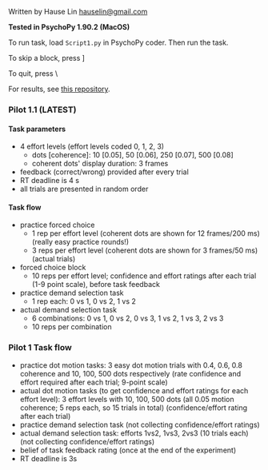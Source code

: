 Written by Hause Lin hauselin@gmail.com

**Tested in PsychoPy 1.90.2 (MacOS)**

To run task, load `Script1.py` in PsychoPy coder. Then run the task. 

To skip a block, press ]

To quit, press \

For results, see [this repository](https://github.com/hauselin/effortPilots). 

### Pilot 1.1 (LATEST)

#### Task parameters

- 4 effort levels (effort levels coded 0, 1, 2, 3)
  - dots [coherence]: 10 [0.05], 50 [0.06], 250 [0.07], 500 [0.08]
  - coherent dots' display duration: 3 frames
- feedback (correct/wrong) provided after every trial
- RT deadline is 4 s
- all trials are presented in random order

#### Task flow

- practice forced choice
  - 1 rep per effort level (coherent dots are shown for 12 frames/200 ms) (really easy practice rounds!)
  - 3 reps per effort level (coherent dots are shown for 3 frames/50 ms) (actual trials)
- forced choice block
  - 10 reps per effort level; confidence and effort ratings after each trial (1-9 point scale), before task feedback
- practice demand selection task
  - 1 rep each: 0 vs 1, 0 vs 2, 1 vs 2
- actual demand selection task
  - 6 combinations: 0 vs 1, 0 vs 2, 0 vs 3, 1 vs 2, 1 vs 3, 2 vs 3
  - 10 reps per combination 

### Pilot 1 Task flow

* practice dot motion tasks: 3 easy dot motion trials with 0.4, 0.6, 0.8 coherence and 10, 100, 500 dots respectively (rate confidence and effort required after each trial; 9-point scale)
* actual dot motion tasks (to get confidence and effort ratings for each effort level): 3 effort levels with 10, 100, 500 dots (all 0.05 motion coherence; 5 reps each, so 15 trials in total) (confidence/effort rating after each trial)
* practice demand selection task (not collecting confidence/effort ratings)
* actual demand selection task: efforts 1vs2, 1vs3, 2vs3 (10 trials each) (not collecting confidence/effort ratings)
* belief of task feedback rating (once at the end of the experiment)
* RT deadline is 3s
